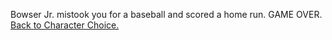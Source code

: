 Bowser Jr. mistook you for a baseball and scored a home run. GAME OVER.
[Back to Character Choice.](../../characterchoice.md)